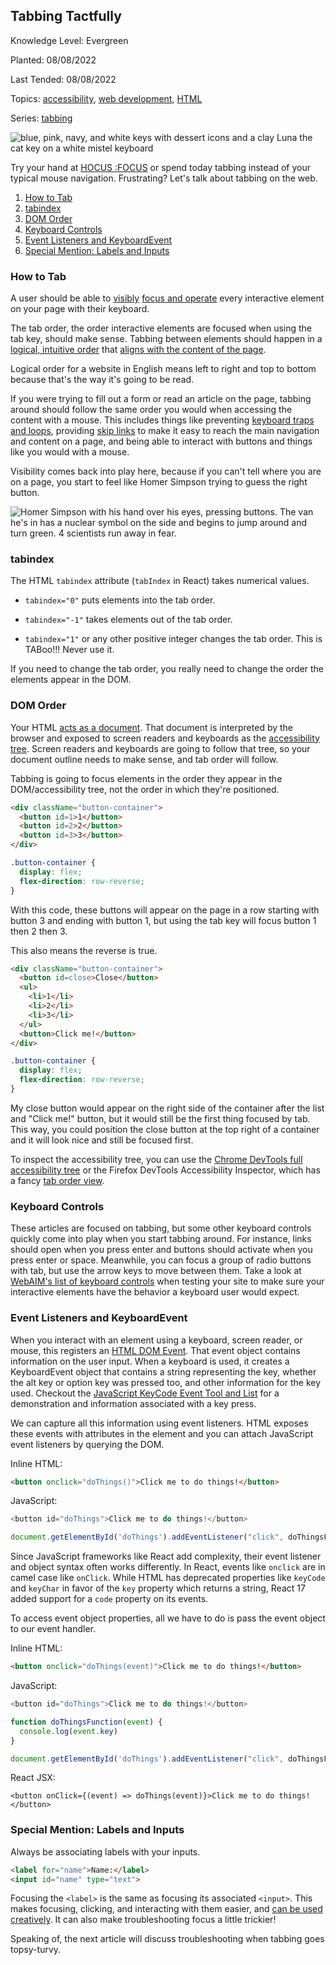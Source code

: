 ## Tabbing Tactfully

Knowledge Level: Evergreen

Planted: 08/08/2022

Last Tended: 08/08/2022

Topics: [accessibility](/topic.html?topic=accessibility), [web development](/topic.html?topic=webDevelopment), [HTML](/topic.html?topic=HTML)

Series: [tabbing](/series.html?series=tabbing)

![blue, pink, navy, and white keys with dessert icons and a clay Luna the cat key on a white mistel keyboard](https://images.abbeyperini.com/tabbing/keyboard.jpg)

Try your hand at [HOCUS :FOCUS](https://focus.hteumeuleu.com/) or spend today tabbing instead of your typical mouse navigation. Frustrating? Let's talk about tabbing on the web.

1. [How to Tab](#how-to-tab)
2. [tabindex](#tabindex)
3. [DOM Order](#dom-order)
4. [Keyboard Controls](#keyboard-controls)
5. [Event Listeners and KeyboardEvent](#event-listeners-and-keyboardevent)
6. [Special Mention: Labels and Inputs](#special-mention-labels-and-inputs)

### How to Tab

A user should be able to [visibly](https://www.w3.org/WAI/WCAG21/quickref/?versions=2.0#focus-visible) [focus and operate](https://www.w3.org/WAI/WCAG21/quickref/#keyboard-no-exception) every interactive element on your page with their keyboard.

The tab order, the order interactive elements are focused when using the tab key, should make sense. Tabbing between elements should happen in a [logical, intuitive order](https://www.w3.org/WAI/WCAG21/quickref/?versions=2.0#focus-order) that [aligns with the content of the page](https://www.w3.org/WAI/WCAG21/quickref/?versions=2.0#meaningful-sequence).

Logical order for a website in English means left to right and top to bottom because that's the way it's going to be read.

If you were trying to fill out a form or read an article on the page, tabbing around should follow the same order you would when accessing the content with a mouse. This includes things like preventing [keyboard traps and loops](https://www.w3.org/WAI/WCAG21/quickref/#no-keyboard-trap), providing [skip links](https://www.w3.org/TR/UNDERSTANDING-WCAG20/navigation-mechanisms-skip.html) to make it easy to reach the main navigation and content on a page, and being able to interact with buttons and things like you would with a mouse.

Visibility comes back into play here, because if you can't tell where you are on a page, you start to feel like Homer Simpson trying to guess the right button.

![Homer Simpson with his hand over his eyes, pressing buttons. The van he's in has a nuclear symbol on the side and begins to jump around and turn green. 4 scientists run away in fear.](https://images.abbeyperini.com/tabbing/homer-simpson.gif)

### tabindex

The HTML `tabindex` attribute (`tabIndex` in React) takes numerical values.

- `tabindex="0"` puts elements into the tab order.

- `tabindex="-1"` takes elements out of the tab order.

- `tabindex="1"` or any other positive integer changes the tab order. This is TABoo!!! Never use it.

If you need to change the tab order, you really need to change the order the elements appear in the DOM.

### DOM Order

Your HTML [acts as a document](/blog.html?blog=HTML#:~:text=form%20controls%20later.-,Check%20your%20Outline,-Sectioning%20and%20heading). That document is interpreted by the browser and exposed to screen readers and keyboards as the [accessibility tree](https://web.dev/the-accessibility-tree/). Screen readers and keyboards are going to follow that tree, so your document outline needs to make sense, and tab order will follow.

Tabbing is going to focus elements in the order they appear in the DOM/accessibility tree, not the order in which they're positioned.

```HTML
<div className="button-container">
  <button id=1>1</button>
  <button id=2>2</button>
  <button id=3>3</button>
</div>
```

```CSS
.button-container {
  display: flex;
  flex-direction: row-reverse;
}
```

With this code, these buttons will appear on the page in a row starting with button 3 and ending with button 1, but using the tab key will focus button 1 then 2 then 3.

This also means the reverse is true.

```HTML
<div className="button-container">
  <button id=close>Close</button>
  <ul>
    <li>1</li>
    <li>2</li>
    <li>3</li>
  </ul>
  <button>Click me!</button>
</div>
```

```CSS
.button-container {
  display: flex;
  flex-direction: row-reverse;
}
```

My close button would appear on the right side of the container after the list and "Click me!" button, but it would still be the first thing focused by tab. This way, you could position the close button at the top right of a container and it will look nice and still be focused first.

To inspect the accessibility tree, you can use the [Chrome DevTools full accessibility tree](https://developer.chrome.com/blog/full-accessibility-tree/) or the Firefox DevTools Accessibility Inspector, which has a fancy [tab order view](https://firefox-source-docs.mozilla.org/devtools-user/accessibility_inspector/#show-web-page-tabbing-order).

### Keyboard Controls

These articles are focused on tabbing, but some other keyboard controls quickly come into play when you start tabbing around. For instance, links should open when you press enter and buttons should activate when you press enter or space. Meanwhile, you can focus a group of radio buttons with tab, but use the arrow keys to move between them. Take a look at [WebAIM's list of keyboard controls](https://webaim.org/techniques/keyboard/#testing) when testing your site to make sure your interactive elements have the behavior a keyboard user would expect.

### Event Listeners and KeyboardEvent

When you interact with an element using a keyboard, screen reader, or mouse, this registers an [HTML DOM Event](https://www.w3schools.com/jsref/dom_obj_event.asp). That event object contains information on the user input. When a keyboard is used, it creates a KeyboardEvent object that contains a string representing the key, whether the alt key or option key was pressed too, and other information for the key used. Checkout the [JavaScript KeyCode Event Tool and List](https://www.toptal.com/developers/keycode) for a demonstration and information associated with a key press.

We can capture all this information using event listeners. HTML exposes these events with attributes in the element and you can attach JavaScript event listeners by querying the DOM.

Inline HTML:

```HTML
<button onclick="doThings()">Click me to do things!</button>
```

JavaScript:

```JavaScript
<button id="doThings">Click me to do things!</button>

document.getElementById('doThings').addEventListener("click", doThingsFunction)
```

Since JavaScript frameworks like React add complexity, their event listener and object syntax often works differently. In React, events like `onclick` are in camel case like `onClick`. While HTML has deprecated properties like `keyCode` and `keyChar` in favor of the `key` property which returns a string, React 17 added support for a `code` property on its events.

To access event object properties, all we have to do is pass the event object to our event handler.

Inline HTML:

```HTML
<button onclick="doThings(event)">Click me to do things!</button>
```

JavaScript:

```JavaScript
<button id="doThings">Click me to do things!</button>

function doThingsFunction(event) {
  console.log(event.key)
}

document.getElementById('doThings').addEventListener("click", doThingsFunction)
```

React JSX:

```JSX
<button onClick={(event) => doThings(event)}>Click me to do things!</button>
```

### Special Mention: Labels and Inputs

Always be associating labels with your inputs.

```HTML
<label for="name">Name:</label>
<input id="name" type="text">
```

Focusing the `<label>` is the same as focusing its associated `<input>`. This makes focusing, clicking, and interacting with them easier, and [can be used creatively](/blog.html?blog=audit-3). It can also make troubleshooting focus a little trickier!

Speaking of, the next article will discuss troubleshooting when tabbing goes topsy-turvy.
